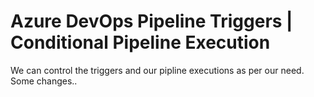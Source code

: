 # Azure DevOps Pipeline Triggers | Conditional Pipeline Execution
We can control the triggers and our pipline executions as per our need. Some changes..
